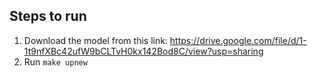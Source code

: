 ## Steps to run

1. Download the model from this link: https://drive.google.com/file/d/1-1t9nfXBc42ufW9bCLTvH0kx142Bod8C/view?usp=sharing
2. Run `make upnew`